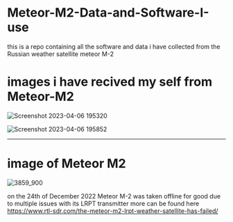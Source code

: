 # Meteor-M2-Data-and-Software-I-use
this is a repo containing all the software and data i have collected from the Russian weather satellite meteor M-2

# images i have recived my self from Meteor-M2

![Screenshot 2023-04-06 195320](https://user-images.githubusercontent.com/35628281/230469462-e7df274d-365d-4da7-a859-0d4cef8e4676.png)

![Screenshot 2023-04-06 195852](https://user-images.githubusercontent.com/35628281/230470664-9bfc0365-b952-4231-818d-42c11c0d0667.png)

<hr>

# image of Meteor M2

![3859_900](https://user-images.githubusercontent.com/35628281/230502498-c61d4fff-b2fe-455b-bc6a-9588d962404f.jpg)

on the 24th of December 2022 Meteor M-2 was taken offline for good due to multiple issues with its LRPT transmitter
more can be found here https://www.rtl-sdr.com/the-meteor-m2-lrpt-weather-satellite-has-failed/
